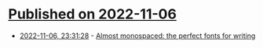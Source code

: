 # [Published on 2022-11-06](index.md)

* [2022-11-06, 23:31:28](https://news.ycombinator.com/item?id=33498799) - [Almost monospaced: the perfect fonts for writing](https://blakewatson.com/journal/almost-monospaced-the-perfect-fonts-for-writing/)
